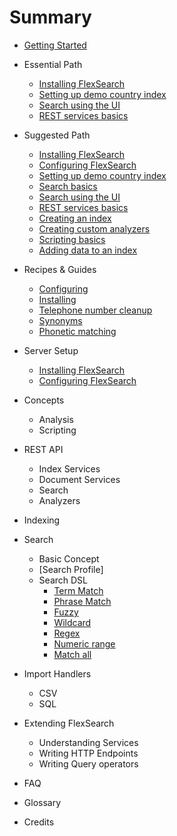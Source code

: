 # Summary

* [Getting Started](getting-started/getting-started.md)

* Essential Path
  * [Installing FlexSearch](server-setup/installing.md)
  * [Setting up demo country index](demo-index/setting-up-demo-index.md)
  * [Search using the UI](demo-index/search-ui.md)
  * [REST services basics](rest-basics)

* Suggested Path
  * [Installing FlexSearch](server-setup/installing.md)
  * [Configuring FlexSearch](server-setup/configuring.md)
  * [Setting up demo country index](demo-index/setting-up-demo-index.md)
  * [Search basics](search-basics)
  * [Search using the UI](demo-index/search-ui.md)
  * [REST services basics](rest-basics)
  * [Creating an index](creating-an-index)
  * [Creating custom analyzers](creating-custom-analyzers)
  * [Scripting basics](scripting-basics)
  * [Adding data to an index](creating-an-index)

* Recipes & Guides
  * [Configuring](getting-started/configuring.md)
  * [Installing](getting-started/installing.md)
  * [Telephone number cleanup](getting-started/installing.md)
  * [Synonyms](getting-started/installing.md)
  * [Phonetic matching](getting-started/installing.md)

* Server Setup
  * [Installing FlexSearch](server-setup/installing.md)
  * [Configuring FlexSearch](server-setup/configuring.md)

* Concepts
  * Analysis
  * Scripting

* REST API
    * Index Services
    * Document Services
    * Search
    * Analyzers
* Indexing
* Search
  * Basic Concept
  * [Search Profile]
  * Search DSL
    * [Term Match](search-dsl/operator-types/term-match.md)
    * [Phrase Match](search-dsl/operator-types/phrase-match.md)
    * [Fuzzy](search-dsl/operator-types/fuzzy.md)
    * [Wildcard](search-dsl/operator-types/wildcard.md)
    * [Regex](search-dsl/operator-types/regex.md)
    * [Numeric range](search-dsl/operator-types/numeric-range.md)
    * [Match all](search-dsl/operator-types/matchall.md)
* Import Handlers
    * CSV
    * SQL
* Extending FlexSearch
    * Understanding Services
    * Writing HTTP Endpoints
    * Writing Query operators
* FAQ
* Glossary
* Credits

